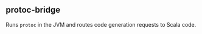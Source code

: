 protoc-bridge
-------------

Runs `protoc` in the JVM and routes code generation requests to Scala code.

